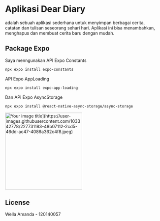 # Aplikasi Dear Diary

adalah sebuah aplikasi sederhana untuk menyimpan berbagai cerita, catatan dan tulisan seseorang sehari hari. 
Aplikasi ini bisa menambahkan, menghapus dan membuat cerita baru dengan mudah. 
## Package Expo

Saya menngunakan API Expo Constants

```bash
npx expo install expo-constants
```
API Expo AppLoading 
```bash
npx expo install expo-app-loading
```
Dan API Expo AsyncStorage
```bash
npx expo install @react-native-async-storage/async-storage
```

<img src="[https://github.com/your_image.png" alt="Your image title](https://user-images.githubusercontent.com/103342778/227731183-48b07112-2cd5-46dd-ac47-4086a362c4f8.jpeg)" width="250"/>


## License
Wella Amanda - 120140057
